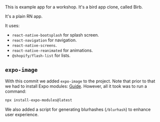 This is example app for a workshop. It's a bird app clone, called Birb.

It's a plain RN app.

It uses:

- `react-native-bootsplash` for splash screen.
- `react-navigation` for navigation.
- `react-native-screens`.
- `react-native-reanimated` for animations.
- `@shopify/flash-list` for lists.

## `expo-image`

With this commit we added `expo-image` to the project. Note that prior to that we had to install Expo modules: [Guide](https://docs.expo.dev/bare/installing-expo-modules/). However, all it took was to run a command:

```bash
npx install-expo-modules@latest
```

We also added a script for generating blurhashes (`/blurhash`) to enhance user experience.
